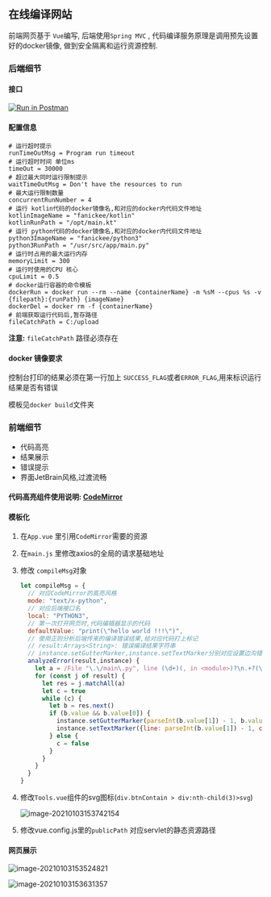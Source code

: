 ## 在线编译网站

前端网页基于 `Vue`编写, 后端使用`Spring MVC` , 代码编译服务原理是调用预先设置好的docker镜像, 做到安全隔离和运行资源控制.

### 后端细节

#### 接口

[![Run in Postman](https://image-storage-1258004334.cos.ap-chengdu.myqcloud.com/button.svg)](https://app.getpostman.com/run-collection/f37cc99b1f7d23a4254a)

#### 配置信息

```properties
# 运行超时提示
runTimeOutMsg = Program run timeout
# 运行超时时间 单位ms
timeOut = 30000
# 超过最大同时运行限制提示
waitTimeOutMsg = Don't have the resources to run
# 最大运行限制数量
concurrentRunNumber = 4
# 运行 kotlin代码的docker镜像名,和对应的docker内代码文件地址
kotlinImageName = "fanickee/kotlin"
kotlinRunPath = "/opt/main.kt"
# 运行 python代码的docker镜像名,和对应的docker内代码文件地址
python3ImageName = "fanickee/python3"
python3RunPath = "/usr/src/app/main.py"
# 运行时占用的最大运行内存
memoryLimit = 300
# 运行时使用的CPU 核心
cpuLimit = 0.5
# docker运行容器的命令模板
dockerRun = docker run --rm --name {containerName} -m %sM --cpus %s -v {filepath}:{runPath} {imageName}
dockerDel = docker rm -f {containerName}
# 前端获取运行代码后,暂存路径
fileCatchPath = C:/upload
```

**注意:** `fileCatchPath` 路径必须存在

#### docker 镜像要求

控制台打印的结果必须在第一行加上 `SUCCESS_FLAG`或者`ERROR_FLAG`,用来标识运行结果是否有错误

模板见`docker build`文件夹

### 前端细节

- 代码高亮
- 结果展示
- 错误提示
- 界面JetBrain风格,过渡流畅

#### 代码高亮组件使用说明:  [CodeMirror](http://codemirror.net/)

#### 模板化

1. 在`App.vue` 里引用`CodeMirror`需要的资源

2. 在`main.js` 里修改axios的全局的请求基础地址

3. 修改 `compileMsg`对象

   ```js
   let compileMsg = {
     // 对应CodeMirror的高亮风格
     mode: "text/x-python",
     // 对应后端接口名
     local: "PYTHON3",
     // 第一次打开网页时,代码编辑器显示的代码
     defaultValue: "print(\"hello world !!!\")",
     // 使用正则分析后端传来的编译错误结果,给对应代码打上标记
     // result:Arrays<String>: 错误编译结果字符串
     // instance.setGutterMarker,instance.setTextMarker分别对应设置边沟错误提示和设置文本断错误提示
     analyzeError(result,instance) {
       let a = /File "\.\/main\.py", line (\d+)(, in <module>)?\n.+?(\w+?Error:.+)/gs
       for (const j of result) {
         let res = j.matchAll(a)
         let c = true
         while (c) {
           let b = res.next()
           if (b.value && b.value[0]) {
             instance.setGutterMarker(parseInt(b.value[1]) - 1, b.value[3])
             instance.setTextMarker({line: parseInt(b.value[1]) - 1, ch: 0}, {line: parseInt(b.value[1]), ch: 0})
           } else {
             c = false
           }
         }
       }
     }
   }
   ```

4. 修改`Tools.vue`组件的svg图标(`div.btnContain > div:nth-child(3)>svg`)

   ![image-20210103153742154](https://image-storage-1258004334.cos.ap-chengdu.myqcloud.com/image-20210103153742154.png)
   
5. 修改vue.config.js里的`publicPath` 对应servlet的静态资源路径

#### 网页展示

![image-20210103153524821](https://image-storage-1258004334.cos.ap-chengdu.myqcloud.com/image-20210103153524821.png)

![image-20210103153631357](https://image-storage-1258004334.cos.ap-chengdu.myqcloud.com/image-20210103153631357.png)
